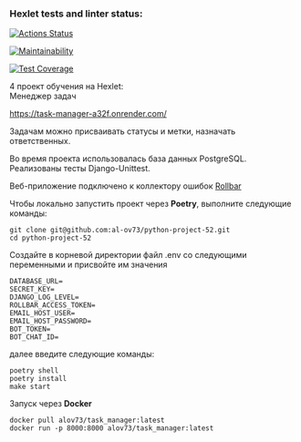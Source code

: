### Hexlet tests and linter status:
[![Actions Status](https://github.com/al-ov73/python-project-52/actions/workflows/hexlet-check.yml/badge.svg)](https://github.com/al-ov73/python-project-52/actions)

[![Maintainability](https://api.codeclimate.com/v1/badges/44f2b9a62bd0ac7f774b/maintainability)](https://codeclimate.com/github/al-ov73/python-project-52/maintainability)

[![Test Coverage](https://api.codeclimate.com/v1/badges/44f2b9a62bd0ac7f774b/test_coverage)](https://codeclimate.com/github/al-ov73/python-project-52/test_coverage)

4 проект обучения на Hexlet: <br/>
Менеджер задач

https://task-manager-a32f.onrender.com/

Задачам можно присваивать статусы и метки, назначать ответственных.

Во время проекта использовалась база данных PostgreSQL.<br/>
Реализованы тесты Django-Unittest.

Веб-приложение подключено к коллектору ошибок 
<a href="https://rollbar.com/">Rollbar</a>

Чтобы локально запустить проект через **Poetry**, выполните следующие команды:
```commandline
git clone git@github.com:al-ov73/python-project-52.git
cd python-project-52
```
Создайте в корневой директории файл .env со следующими переменными и присвойте им значения
```commandline
DATABASE_URL=
SECRET_KEY=
DJANGO_LOG_LEVEL=
ROLLBAR_ACCESS_TOKEN=
EMAIL_HOST_USER=
EMAIL_HOST_PASSWORD=
BOT_TOKEN=
BOT_CHAT_ID=
```
далее введите следующие команды:
```
poetry shell
poetry install
make start
```
Запуск через **Docker**
```commandline
docker pull alov73/task_manager:latest
docker run -p 8000:8000 alov73/task_manager:latest
```